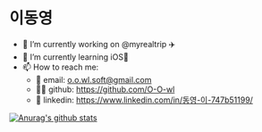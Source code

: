 # 이동영 

- 🔭 I’m currently working on @myrealtrip ✈️
- 🌱 I’m currently learning iOS📱
- 📫 How to reach me: 
  - 📩 email: o.o.wl.soft@gmail.com
  - 🧑‍💻 github: https://github.com/O-O-wl
  - 📇 linkedin: https://www.linkedin.com/in/동영-이-747b51199/

[![Anurag's github stats](https://github-readme-stats.vercel.app/api?username=O-O-wl&theme=nightowl)](https://github.com/anuraghazra/github-readme-stats)
